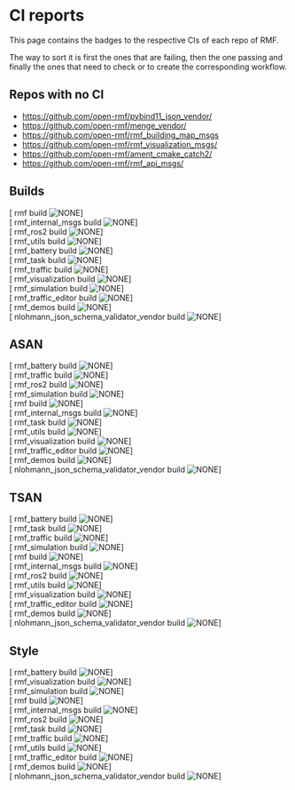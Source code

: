 # CI reports
This page contains the badges to the respective CIs of each repo of RMF.  

The way to sort it is first the ones that are failing, then the one passing and finally the ones that need to check or to create the corresponding workflow.

## Repos with no CI
* https://github.com/open-rmf/pybind11_json_vendor/
* https://github.com/open-rmf/menge_vendor/
* https://github.com/open-rmf/rmf_building_map_msgs
* https://github.com/open-rmf/rmf_visualization_msgs/
* https://github.com/open-rmf/ament_cmake_catch2/
* https://github.com/open-rmf/rmf_api_msgs/

## Builds
[ rmf build ![NONE](https://github.com/open-rmf/rmf/actions/workflows/nightly.yaml/badge.svg)]  
[ rmf_internal_msgs build ![NONE](https://github.com/open-rmf/rmf_internal_msgs/actions/workflows/build.yaml/badge.svg)]  
[ rmf_ros2 build ![NONE](https://github.com/open-rmf/rmf_ros2/actions/workflows/build.yaml/badge.svg)]  
[ rmf_utils build ![NONE](https://github.com/open-rmf/rmf_utils/actions/workflows/build.yaml/badge.svg)]  
[ rmf_battery build ![NONE](https://github.com/open-rmf/rmf_battery/actions/workflows/build.yaml/badge.svg)]  
[ rmf_task build ![NONE](https://github.com/open-rmf/rmf_task/actions/workflows/build.yaml/badge.svg)]  
[ rmf_traffic build ![NONE](https://github.com/open-rmf/rmf_traffic/actions/workflows/build.yaml/badge.svg)]  
[ rmf_visualization build ![NONE](https://github.com/open-rmf/rmf_visualization/actions/workflows/build.yaml/badge.svg)]  
[ rmf_simulation build ![NONE](https://github.com/open-rmf/rmf_simulation/actions/workflows/build.yaml/badge.svg)]  
[ rmf_traffic_editor build ![NONE](https://github.com/open-rmf/rmf_traffic_editor/actions/workflows/build.yaml/badge.svg)]  
[ rmf_demos build ![NONE](https://github.com/open-rmf/rmf_demos/actions/workflows/build.yaml/badge.svg)]  
[ nlohmann_json_schema_validator_vendor build ![NONE](https://github.com/open-rmf/nlohmann_json_schema_validator_vendor/actions/workflows/build.yaml/badge.svg)]   

## ASAN
[ rmf_battery build ![NONE](https://github.com/open-rmf/rmf_battery/actions/workflows/asan.yaml/badge.svg)]  
[ rmf_traffic build ![NONE](https://github.com/open-rmf/rmf_traffic/actions/workflows/asan.yaml/badge.svg)]  
[ rmf_ros2 build ![NONE](https://github.com/open-rmf/rmf_ros2/actions/workflows/asan.yaml/badge.svg)]  
[ rmf_simulation build ![NONE](https://github.com/open-rmf/rmf_simulation/actions/workflows/asan.yaml/badge.svg)]  
[ rmf build ![NONE](https://github.com/open-rmf/rmf/actions/workflows/asan.yaml/badge.svg)]  
[ rmf_internal_msgs build ![NONE](https://github.com/open-rmf/rmf_internal_msgs/actions/workflows/asan.yaml/badge.svg)]   
[ rmf_task build ![NONE](https://github.com/open-rmf/rmf_task/actions/workflows/asan.yaml/badge.svg)]  
[ rmf_utils build ![NONE](https://github.com/open-rmf/rmf_utils/actions/workflows/asan.yaml/badge.svg)]   
[ rmf_visualization build ![NONE](https://github.com/open-rmf/rmf_visualization/actions/workflows/asan.yaml/badge.svg)]   
[ rmf_traffic_editor build ![NONE](https://github.com/open-rmf/rmf_traffic_editor/actions/workflows/asan.yaml/badge.svg)]  
[ rmf_demos build ![NONE](https://github.com/open-rmf/rmf_demos/actions/workflows/asan.yaml/badge.svg)]   
[ nlohmann_json_schema_validator_vendor build ![NONE](https://github.com/open-rmf/nlohmann_json_schema_validator_vendor/actions/workflows/asan.yaml/badge.svg)]   

## TSAN
[ rmf_battery build ![NONE](https://github.com/open-rmf/rmf_battery/actions/workflows/tsan.yaml/badge.svg)]  
[ rmf_task build ![NONE](https://github.com/open-rmf/rmf_task/actions/workflows/tsan.yaml/badge.svg)]  
[ rmf_traffic build ![NONE](https://github.com/open-rmf/rmf_traffic/actions/workflows/tsan.yaml/badge.svg)]  
[ rmf_simulation build ![NONE](https://github.com/open-rmf/rmf_simulation/actions/workflows/tsan.yaml/badge.svg)]  
[ rmf build ![NONE](https://github.com/open-rmf/rmf/actions/workflows/tsan.yaml/badge.svg)]  
[ rmf_internal_msgs build ![NONE](https://github.com/open-rmf/rmf_internal_msgs/actions/workflows/tsan.yaml/badge.svg)]   
[ rmf_ros2 build ![NONE](https://github.com/open-rmf/rmf_ros2/actions/workflows/tsan.yaml/badge.svg)]  
[ rmf_utils build ![NONE](https://github.com/open-rmf/rmf_utils/actions/workflows/tsan.yaml/badge.svg)]   
[ rmf_visualization build ![NONE](https://github.com/open-rmf/rmf_visualization/actions/workflows/tsan.yaml/badge.svg)]   
[ rmf_traffic_editor build ![NONE](https://github.com/open-rmf/rmf_traffic_editor/actions/workflows/tsan.yaml/badge.svg)]  
[ rmf_demos build ![NONE](https://github.com/open-rmf/rmf_demos/actions/workflows/tsan.yaml/badge.svg)]   
[ nlohmann_json_schema_validator_vendor build ![NONE](https://github.com/open-rmf/nlohmann_json_schema_validator_vendor/actions/workflows/tsan.yaml/badge.svg)]   

## Style
[ rmf_battery build ![NONE](https://github.com/open-rmf/rmf_battery/actions/workflows/style.yaml/badge.svg)]  
[ rmf_visualization build ![NONE](https://github.com/open-rmf/rmf_visualization/actions/workflows/style.yaml/badge.svg)]  
[ rmf_simulation build ![NONE](https://github.com/open-rmf/rmf_simulation/actions/workflows/style.yaml/badge.svg)]  
[ rmf build ![NONE](https://github.com/open-rmf/rmf/actions/workflows/style.yaml/badge.svg)]  
[ rmf_internal_msgs build ![NONE](https://github.com/open-rmf/rmf_internal_msgs/actions/workflows/style.yaml/badge.svg)]   
[ rmf_ros2 build ![NONE](https://github.com/open-rmf/rmf_ros2/actions/workflows/style.yaml/badge.svg)]  
[ rmf_task build ![NONE](https://github.com/open-rmf/rmf_task/actions/workflows/style.yaml/badge.svg)]  
[ rmf_traffic build ![NONE](https://github.com/open-rmf/rmf_traffic/actions/workflows/style.yaml/badge.svg)]  
[ rmf_utils build ![NONE](https://github.com/open-rmf/rmf_utils/actions/workflows/style.yaml/badge.svg)]   
[ rmf_traffic_editor build ![NONE](https://github.com/open-rmf/rmf_traffic_editor/actions/workflows/style.yaml/badge.svg)]  
[ rmf_demos build ![NONE](https://github.com/open-rmf/rmf_demos/actions/workflows/style.yaml/badge.svg)]   
[ nlohmann_json_schema_validator_vendor build ![NONE](https://github.com/open-rmf/nlohmann_json_schema_validator_vendor/actions/workflows/style.yaml/badge.svg)]   

